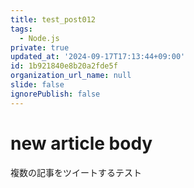```yaml
---
title: test_post012
tags:
  - Node.js
private: true
updated_at: '2024-09-17T17:13:44+09:00'
id: 1b921840e8b20a2fde5f
organization_url_name: null
slide: false
ignorePublish: false
---
```

# new article body
複数の記事をツイートするテスト
